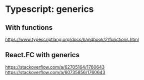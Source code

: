 # Typescript: generics

## With functions

https://www.typescriptlang.org/docs/handbook/2/functions.html

## React.FC with generics

https://stackoverflow.com/a/62705164/1760643
https://stackoverflow.com/a/60735856/1760643
